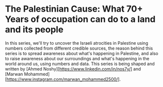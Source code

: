 # The Palestinian Cause: What 70+ Years of occupation can do to a land and its people
In this series, we'll try to uncover the Israeli atrocities in Palestine using numbers collected from different credible sources, the reason behind this series is to spread awareness about what's happening in Palestine, and also to raise awareness about our surroundings and what's happening in the world around us, using numbers and data.
This series is being shaped and written by [Ahmed Noshy][https://www.linkedin.com/in/nos7y/] and [Marwan Mohammed][https://www.instagram.com/marwan_mohammed2500/].
